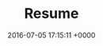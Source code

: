 ---
layout: post
title: "Resume"
disqus: disabled
date:   2016-07-05 17:15:11 +0000
excerpt: Most updated version (ignore the posted date). <ul class="actions"> <li><a href="#" class="button">Download</a></li> </ul>
category: other
---